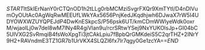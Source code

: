 $START$ItSkIErNanY0rCTQnOD1h2tLLg0rbMCMziSvgrFXQr9XmTYtI/D4nDlVumOyOUtAc0AgWqRwMEEUfLWkYAx5656PnjKedJKqdhjwh6DJwaX7rW5I4UDYOWXWZUYQPEJdP4DwKnESkpcS/P56psk6UT/kmCDmWWlyeWdk0oxrM/wjaolLj0w7deI8wM7lNy4R4giVlan9u/rcrSRtwYSej9NxYUKOlsJp+GI04bC5UlVXG2SvRmqiB4fsWoXpgTi3jtCAkLpiu7fBpbQrGMKdeiS5C2qrTHZ+2INrY9H2+RAVndmE3TZ1GR7b1UrVKX4SLQZl6fx7lr7qgy0Ge1zcYA==$END$